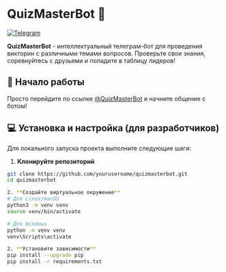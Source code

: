 # QuizMasterBot 🤖
[![Telegram](https://img.shields.io/badge/Telegram-%40QuizMasterBot-blue.svg)](https://t.me/QuizMasterBot)

**QuizMasterBot** - интеллектуальный телеграм-бот для проведения викторин с различными темами вопросов. Проверьте свои знания, соревнуйтесь с друзьями и попадите в таблицу лидеров!

## 🚀 Начало работы
Просто перейдите по ссылке [@QuizMasterBot](https://t.me/QuizMasterBot) и начните общение с ботом!

## 💻 Установка и настройка (для разработчиков)
Для локального запуска проекта выполните следующие шаги:

1. **Клонируйте репозиторий**
```bash
git clone https://github.com/yourusername/quizmasterbot.git
cd quizmasterbot

2. **Создайте виртуальное окружение**
# Для Linux/macOS
python3 -m venv venv
source venv/bin/activate

# Для Windows
python -m venv venv
venv\Scripts\activate

2. **Установите зависимости**
pip install --upgrade pip
pip install -r requirements.txt
